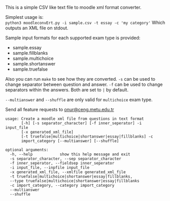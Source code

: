 This is a simple CSV like text file to moodle xml
format converter.


Simplest usage is:  
`python3 moodleconvErt.py -i sample.csv -t essay -c 'my category'`
Which outputs an XML file on stdout.

Sample input formats for each supported exam type is provided:
  * sample.essay
  * sample.fillblanks
  * sample.multichoice
  * sample.shortanswer
  * sample.truefalse


Also you can run `make` to see how they are converted.
`-s` can be used to change separator between question and
answer.
`-f` can be used to change separators within the answers.
Both are set to `|` by default.

`--multianswer` and `--shuffle` are only valid for
`multichoice` exam type.

Send all feature requests to onur@ceng.metu.edu.tr


```
usage: Create a moodle xml file from questions in text format
       [-h] [-s separator_character] [-f inner_seperator] -i input_file
       [-x generated_xml_file]
       [-t truefalse|multichoice|shortanswer|essay|fillblanks] -c
       import_category [--multianswer] [--shuffle]

optional arguments:
  -h, --help            show this help message and exit
  -s separator_character, --sep separator_character
  -f inner_seperator, --fieldsep inner_seperator
  -i input_file, --inpfile input_file
  -x generated_xml_file, --xmlfile generated_xml_file
  -t truefalse|multichoice|shortanswer|essay|fillblanks, 
  --type truefalse|multichoice|shortanswer|essay|fillblanks
  -c import_category, --category import_category
  --multianswer
  --shuffle
```
